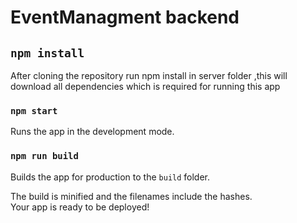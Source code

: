 # EventManagment backend


## `npm install`
After cloning the repository run npm install in server folder ,this will download all dependencies which is required for running this app

### `npm start`

Runs the app in the development mode.<br>


### `npm run build`

Builds the app for production to the `build` folder.<br>

The build is minified and the filenames include the hashes.<br>
Your app is ready to be deployed!